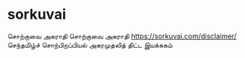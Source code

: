 # sorkuvai
சொற்குவை அகராதி      சொற்குவை அகராதி     https://sorkuvai.com/disclaimer/     செந்தமிழ்ச் சொற்பிறப்பியல் அகரமுதலித் திட்ட இயக்ககம்
